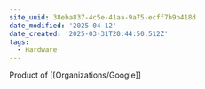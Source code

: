 ```yaml
---
site_uuid: 38eba837-4c5e-41aa-9a75-ecff7b9b418d
date_modified: '2025-04-12'
date_created: '2025-03-31T20:44:50.512Z'
tags:
  - Hardware
---
```


































Product of [[Organizations/Google]]
